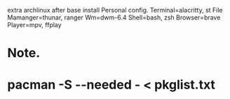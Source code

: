 extra
archlinux after base install
Personal config.
Terminal=alacritty, st
File Mamanger=thunar, ranger
Wm=dwm-6.4
Shell=bash, zsh
Browser=brave
Player=mpv, ffplay
# Note.
# pacman -S --needed - < pkglist.txt

